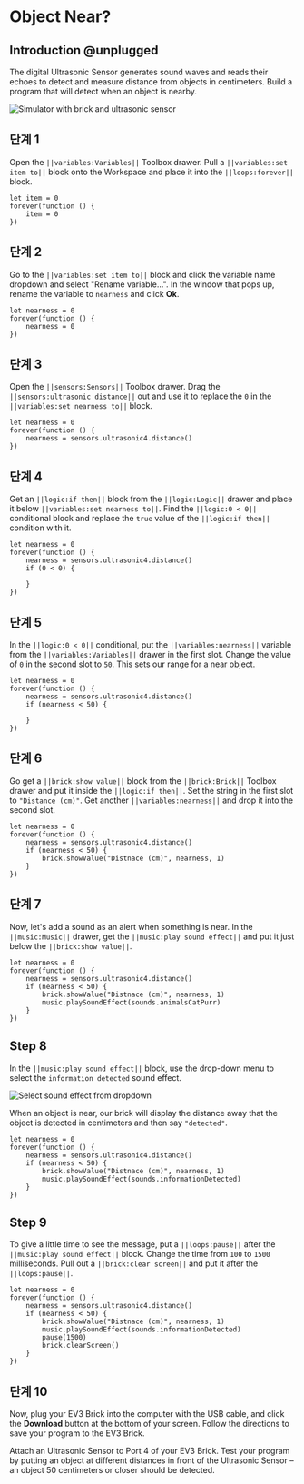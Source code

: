 # Object Near?

## Introduction @unplugged

The digital Ultrasonic Sensor generates sound waves and reads their echoes to detect and measure distance from objects in centimeters. Build a program that will detect when an object is nearby.

![Simulator with brick and ultrasonic sensor](/static/tutorials/object-near/ultrasonic-near.gif)

## 단계 1

Open the `||variables:Variables||` Toolbox drawer. Pull a `||variables:set item to||` block onto the Workspace and place it into the `||loops:forever||` block.

```blocks
let item = 0
forever(function () {
    item = 0
})
```

## 단계 2

Go to the `||variables:set item to||` block and click the variable name dropdown and select "Rename variable...". In the window that pops up, rename the variable to `nearness` and click **Ok**.

```blocks
let nearness = 0
forever(function () {
    nearness = 0
})
```

## 단계 3

Open the `||sensors:Sensors||` Toolbox drawer. Drag the `||sensors:ultrasonic distance||` out and use it to replace the `0` in the `||variables:set nearness to||` block.

```blocks
let nearness = 0
forever(function () {
    nearness = sensors.ultrasonic4.distance()
})
```

## 단계 4

Get an `||logic:if then||` block from the `||logic:Logic||` drawer and place it below `||variables:set nearness to||`. Find the `||logic:0 < 0||` conditional block and replace the `true` value of the `||logic:if then||` condition with it.

```blocks
let nearness = 0
forever(function () {
    nearness = sensors.ultrasonic4.distance()
    if (0 < 0) {

    }
})
```

## 단계 5

In the `||logic:0 < 0||` conditional, put the `||variables:nearness||` variable from the `||variables:Variables||` drawer in the first slot. Change the value of `0` in the second slot to `50`. This sets our range for a near object.

```blocks
let nearness = 0
forever(function () {
    nearness = sensors.ultrasonic4.distance()
    if (nearness < 50) {

    }
})
```

## 단계 6

Go get a `||brick:show value||` block from the `||brick:Brick||` Toolbox drawer and put it inside the `||logic:if then||`. Set the string in the first slot to `"Distance (cm)"`. Get another `||variables:nearness||` and drop it into the second slot.

```blocks
let nearness = 0
forever(function () {
    nearness = sensors.ultrasonic4.distance()
    if (nearness < 50) {
        brick.showValue("Distnace (cm)", nearness, 1)
    }
})
```

## 단계 7

Now, let's add a sound as an alert when something is near. In the `||music:Music||` drawer, get the `||music:play sound effect||` and put it just below the `||brick:show value||`.

```blocks
let nearness = 0
forever(function () {
    nearness = sensors.ultrasonic4.distance()
    if (nearness < 50) {
        brick.showValue("Distnace (cm)", nearness, 1)
        music.playSoundEffect(sounds.animalsCatPurr)
    }
})
```

## Step 8

In the `||music:play sound effect||` block, use the drop-down menu to select the `information detected` sound effect.

![Select sound effect from dropdown](/static/tutorials/object-near/play-sound-effect-dropdown.png)

When an object is near, our brick will display the distance away that the object is detected in centimeters and then say `"detected"`.

```blocks
let nearness = 0
forever(function () {
    nearness = sensors.ultrasonic4.distance()
    if (nearness < 50) {
        brick.showValue("Distnace (cm)", nearness, 1)
        music.playSoundEffect(sounds.informationDetected)
    }
})
```

## Step 9

To give a little time to see the message, put a `||loops:pause||` after the `||music:play sound effect||` block. Change the time from `100` to `1500` milliseconds. Pull out a `||brick:clear screen||` and put it after the `||loops:pause||`.

```blocks
let nearness = 0
forever(function () {
    nearness = sensors.ultrasonic4.distance()
    if (nearness < 50) {
        brick.showValue("Distnace (cm)", nearness, 1)
        music.playSoundEffect(sounds.informationDetected)
        pause(1500)
        brick.clearScreen()
    }
})
```

## 단계 10

Now, plug your EV3 Brick into the computer with the USB cable, and click the **Download** button at the bottom of your screen. Follow the directions to save your program to the EV3 Brick.

Attach an Ultrasonic Sensor to Port 4 of your EV3 Brick. Test your program by putting an object at different distances in front of the Ultrasonic Sensor – an object 50 centimeters or closer should be detected.